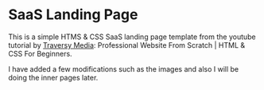 # SaaS Landing Page

This is a simple HTMS & CSS SaaS landing page template from the youtube tutorial by [Traversy Media](https://www.youtube.com/channel/UC29ju8bIPH5as8OGnQzwJyA): Professional Website From Scratch | HTML & CSS For Beginners.

I have added a few modifications such as the images and also I will be doing the inner pages later.
